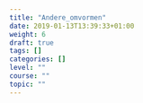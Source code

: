 ```yaml
---
title: "Andere_omvormen"
date: 2019-01-13T13:39:33+01:00
weight: 6
draft: true
tags: []
categories: []
level: ""
course: ""
topic: ""
---
```


